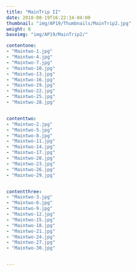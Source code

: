 ```yaml
---
title: "MainTrip II"
date: 2018-08-19T16:22:14-04:00
thumbnail: "img/AP19/Thumbnails/MainTrip2.jpg"
weight: 6
baseimg: "img/AP19/MainTrip2/"

contentone:
- "Maintwo-1.jpg"
- "Maintwo-4.jpg"
- "Maintwo-7.jpg"
- "Maintwo-10.jpg"
- "Maintwo-13.jpg"
- "Maintwo-16.jpg"
- "Maintwo-19.jpg"
- "Maintwo-22.jpg"
- "Maintwo-25.jpg"
- "Maintwo-28.jpg"


contenttwo:
- "Maintwo-2.jpg"
- "Maintwo-5.jpg"
- "Maintwo-8.jpg"
- "Maintwo-11.jpg"
- "Maintwo-14.jpg"
- "Maintwo-17.jpg"
- "Maintwo-20.jpg"
- "Maintwo-23.jpg"
- "Maintwo-26.jpg"
- "Maintwo-29.jpg"


contentthree:
- "Maintwo-3.jpg"
- "Maintwo-6.jpg"
- "Maintwo-9.jpg"
- "Maintwo-12.jpg"
- "Maintwo-15.jpg"
- "Maintwo-18.jpg"
- "Maintwo-21.jpg"
- "Maintwo-24.jpg"
- "Maintwo-27.jpg"
- "Maintwo-30.jpg"


---
```

